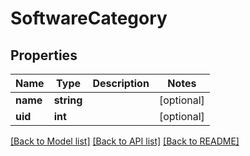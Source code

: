 # SoftwareCategory

## Properties
Name | Type | Description | Notes
------------ | ------------- | ------------- | -------------
**name** | **string** |  | [optional] 
**uid** | **int** |  | [optional] 

[[Back to Model list]](../README.md#documentation-for-models) [[Back to API list]](../README.md#documentation-for-api-endpoints) [[Back to README]](../README.md)


